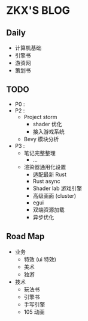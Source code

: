 # ZKX'S BLOG
## Daily

- 计算机基础
- 引擎书
- 游资网
- 策划书

## TODO

- P0 : 
- P2 : 
	- Project storm
		- shader 优化
		- 接入游戏系统
	- Bevy 模块分析
- P3 : 
	- 笔记完整整理
		- ...
	- 渲染器通用化设置 
		- 适配最新 Rust
		- Rust async
		- Shader lab 游戏引擎
		- 高级画面 (cluster)
		- egui
		- 双端资源加载
		- 异步优化
## Road Map

- 业务
	- 特效 (ui 特效)
	- 美术
	- 独游
- 技术
	- 玩法书
	- 引擎书
	- 手写引擎
	- 105 动画
